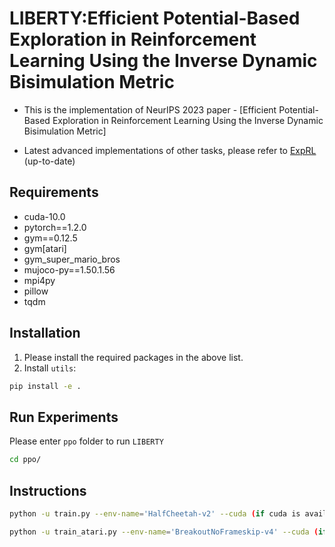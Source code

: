 # LIBERTY:Efficient Potential-Based Exploration in Reinforcement Learning Using the Inverse Dynamic Bisimulation Metric
- This is the implementation of NeurIPS 2023 paper - [Efficient Potential-Based Exploration in Reinforcement Learning Using the Inverse Dynamic Bisimulation Metric]

- Latest advanced implementations of other tasks, please refer to [ExpRL](https://github.com/YimingWangMingle/LEF-Latent-Exploration-Framework/tree/main) (up-to-date)
## 
## Requirements
- cuda-10.0
- pytorch==1.2.0
- gym==0.12.5
- gym[atari]
- gym_super_mario_bros
- mujoco-py==1.50.1.56
- mpi4py
- pillow
- tqdm


## Installation
1. Please install the required packages in the above list.  
2. Install `utils`:
```bash
pip install -e .
```
## Run Experiments
Please enter `ppo` folder to run `LIBERTY`
```bash
cd ppo/
```
## Instructions
```bash
python -u train.py --env-name='HalfCheetah-v2' --cuda (if cuda is available) --log-dir='logs' --seed=777
```
```bash
python -u train_atari.py --env-name='BreakoutNoFrameskip-v4' --cuda (if cuda is available) --log-dir='logs' --seed=777
```
